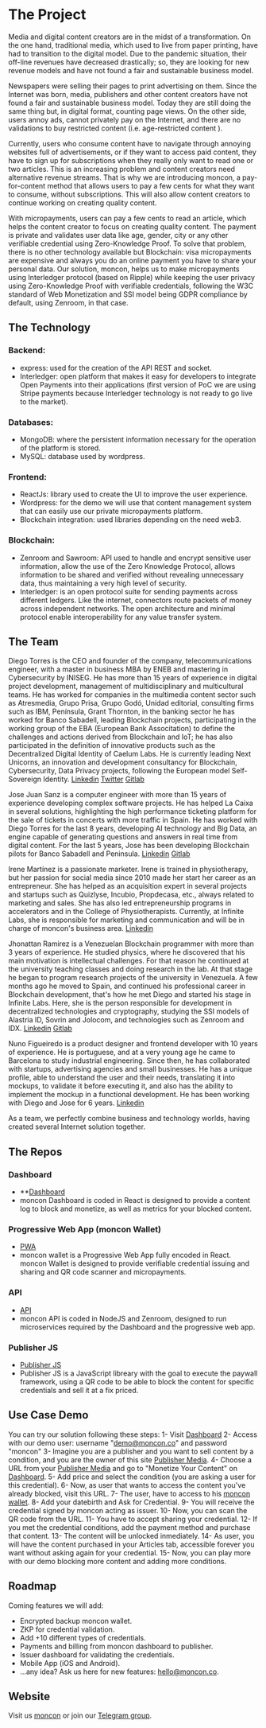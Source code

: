 # The  Project

Media and digital content creators are in the midst of a transformation. On the one hand, traditional media, which used to live from paper printing, have had to transition to the digital model. Due to the pandemic situation, their off-line revenues have decreased drastically; so, they are looking for new revenue models and have not found a fair and sustainable business model.

Newspapers were selling their pages to print advertising on them. Since the Internet was born, media, publishers and other content creators have not found a fair and sustainable business model. Today they are still doing the same thing but, in digital format, counting page views. On the other side, users annoy ads, cannot privately pay on the Internet, and there are no validations to buy restricted content (i.e. age-restricted content ).

Currently, users who consume content have to navigate through annoying websites full of advertisements, or if they want to access paid content, they have to sign up for subscriptions when they really only want to read one or two articles. This is an increasing problem and content creators need alternative revenue streams. That is why we are introducing moncon, a pay-for-content method that allows users to pay a few cents for what they want to consume, without subscriptions. This will also allow content creators to continue working on creating quality content.

With micropayments, users can pay a few cents to read an article, which helps the content creator to focus on creating quality content. The payment is private and validates user data like age, gender, city or any other verifiable credential using Zero-Knowledge Proof.
To solve that problem, there is no other technology available but Blockchain: visa micropayments are expensive and always you do an online payment you have to share your personal data. Our solution, moncon, helps us to make micropayments using Interledger protocol (based on Ripple) while keeping the user privacy using Zero-Knowledge Proof with verifiable credentials, following the W3C standard of Web Monetization and SSI model being GDPR compliance by default, using Zenroom, in that case. 


## The Technology

###	Backend: 
-	express: used for the creation of the API REST  and socket.
-	Interledger: open platform that makes it easy for developers to integrate Open Payments into their applications (first version of PoC we are using Stripe payments because Interledger technology is not ready to go live to the market).
	
### Databases: 
-	MongoDB: where the persistent information necessary for the operation of the platform is stored.
-	MySQL: database used by wordpress.

### Frontend: 
-	ReactJs: library used to create the UI to improve the user experience.
-	Wordpress: for the demo we will use that content management system that can easily use our private micropayments platform.
-	Blockchain integration: used libraries depending on the need web3.

###	Blockchain: 
-	Zenroom and Sawroom: API used to handle and encrypt sensitive user information, allow the use of the Zero Knowledge Protocol, allows information to be shared and verified without revealing unnecessary data, thus maintaining a very high level of security.
-	Interledger: is an open protocol suite for sending payments across different  ledgers. Like the internet, connectors route packets of money across  independent networks. The open architecture and minimal protocol enable  interoperability for any value transfer system.

## The Team

Diego Torres is the CEO and founder of the company, telecommunications engineer, with a master in business MBA by ENEB and mastering in Cybersecurity by INISEG. He has more than 15 years of experience in digital project development, management of multidisciplinary and multicultural teams. He has worked for companies in the multimedia content sector such as Atresmedia, Grupo Prisa, Grupo Godó, Unidad editorial, consulting firms such as IBM, Península, Grant Thornton, in the banking sector he has worked for Banco Sabadell, leading Blockchain projects, participating in the working group of the EBA (European Bank Associtation) to define the challenges and actions derived from Blockchain and IoT; he has also participated in the definition of innovative products such as the Decentralized Digital Identity of Caelum Labs. He is currently leading Next Unicorns, an innovation and development consultancy for Blockchain, Cybersecurity, Data Privacy projects, following the European model Self-Sovereign Identity. 
[Linkedin](https://www.linkedin.com/in/torreslopezdiego/)
[Twitter](https://twitter.com/DiegoTorresBCN)
[Gitlab](https://gitlab.com/diegotorreslopez)

Jose Juan Sanz is a computer engineer with more than 15 years of experience developing complex software projects. He has helped La Caixa in several solutions, highlighting the high performance ticketing platform for the sale of tickets in concerts with more traffic in Spain. He has worked with Diego Torres for the last 8 years, developing AI technology and Big Data, an engine capable of generating questions and answers in real time from digital content. For the last 5 years, Jose has been developing Blockchain pilots for Banco Sabadell and Peninsula.
[Linkedin](https://www.linkedin.com/in/josejuansanz/)
[Gitlab](https://gitlab.com/josejuansanz)

Irene Martínez is a passionate marketer. Irene is trained in physiotherapy, but her passion for social media since 2010 made her start her career as an entrepreneur. She has helped as an acquisition expert in several projects and startups such as Quizlyse, Incubio, Propdecasa, etc., always related to marketing and sales. She has also led entrepreneurship programs in accelerators and in the College of Physiotherapists. Currently, at Infinite Labs, she is responsible for marketing and communication and will be in charge of moncon's business area. 
[Linkedin](https://www.linkedin.com/in/irenemape/)

Jhonattan Ramirez is a Venezuelan Blockchain programmer with more than 3 years of experience. He studied physics, where he discovered that his main motivation is intellectual challenges. For that reason he continued at the university teaching classes and doing research in the lab. At that stage he began to program research projects of the university in Venezuela. A few months ago he moved to Spain, and continued his professional career in Blockchain development, that's how he met Diego and started his stage in Infinite Labs. Here, she is the person responsible for development in decentralized technologies and cryptography, studying the SSI models of Alastria ID, Sovrin and Jolocom, and technologies such as Zenroom and IDX.
[Linkedin](https://www.linkedin.com/in/jhonattan-ramirez/)
[Gitlab](https://gitlab.com/jhonattanr12)

Nuno Figueiredo is a product designer and frontend developer with 10 years of experience. He is portuguese, and at a very young age he came to Barcelona to study industrial engineering. Since then, he has collaborated with startups, advertising agencies and small businesses. He has a unique profile, able to understand the user and their needs, translating it into mockups, to validate it before executing it, and also has the ability to implement the mockup in a functional development. He has been working with Diego and Jose for 6 years.
[Linkedin](https://www.linkedin.com/in/nunofigueiredodesign/)

As a team, we perfectly combine business and technology worlds, having created several Internet solution together.


## The Repos
### Dashboard
- **[Dashboard](https://github.com/LedgerProject/moncon/tree/main/packages/dashboard)
- moncon Dashboard is coded in React is designed to provide a content log to block and monetize, as well as metrics for your blocked content. 

### Progressive Web App (moncon Wallet)
- [PWA](https://github.com/LedgerProject/moncon/tree/main/packages/moncon-wallet)
- moncon wallet is a Progressive Web App fully encoded in React. moncon Wallet is designed to provide verifiable credential issuing and sharing and QR code scanner and micropayments. 

### API
- [API](https://github.com/LedgerProject/moncon/tree/main/packages/api)
- moncon API is coded in NodeJS and Zenroom, designed to run microservices required by the Dashboard and the progressive web app. 

### Publisher JS
- [Publisher JS](https://github.com/LedgerProject/moncon/tree/main/packages/publisherjs)
- Publisher JS is a JavaScript libreary with the goal to execute the paywall framework, using a QR code to be able to block the content for specific credentials and sell it at a fix priced. 

## Use Case Demo

You can try our solution following these steps:
1- Visit [Dashboard](https://app.dashboard.moncon.co) 
2- Access with our demo user: username "demo@moncon.co" and password "moncon"
3- Imagine you are a publisher and you want to sell content by a condition, and you are the owner of this site [Publisher Media](https://demo.moncon.co).
4- Choose a URL from your [Publisher Media](https://demo.moncon.co) and go to "Monetize Your Content" on [Dashboard](https://app.dashboard.moncon.co).
5- Add price and select the condition (you are asking a user for this credential).
6- Now, as user that wants to access the content you've already blocked, visit this URL.
7- The user, have to access to his [moncon wallet](https://github.com/LedgerProject/moncon/tree/main/packages/moncon-wallet).
8- Add your datebirth and Ask for Credential.
9- You will receive the credential signed by moncon acting as issuer.
10- Now, you can scan the QR code from the URL.
11- You have to accept sharing your credential.
12- If you met the credential conditions, add the payment method and purchase that content.
13- The content will be unlocked inmediately.
14- As user, you will have the content purchased in your Articles tab, accessible forever you want without asking again for your credential.
15- Now, you can play more with our demo blocking more content and adding more conditions.

## Roadmap
Coming features we will add:
- Encrypted backup moncon wallet.
- ZKP for credential validation.
- Add +10 different types of credentials.
- Payments and billing from moncon dashboard to publisher.
- Issuer dashboard for validating the credentials.
- Mobile App (iOS and Android).
- ...any idea? Ask us here for new features: hello@moncon.co.

## Website
Visit us [moncon](https://moncon.co) or join our [Telegram group](https://t.me/monconcommunity).
